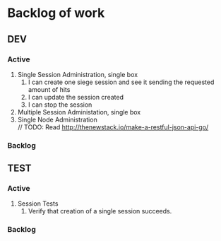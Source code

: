Backlog of work
===============

## DEV
### Active
1. Single Session Administration, single box
    1. I can create one siege session and see it sending the requested amount of hits
    2. I can update the session created
    3. I can stop the session
2. Multiple Session Administation, single box
3. Single Node Administration  
// TODO: Read http://thenewstack.io/make-a-restful-json-api-go/


### Backlog

## TEST
### Active
1. Session Tests
    1. Verify that creation of a single session succeeds.

### Backlog
